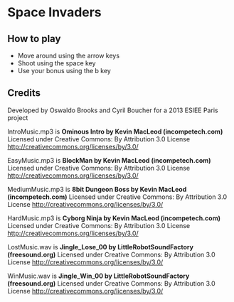 # Space Invaders

## How to play

* Move around using the arrow keys
* Shoot using the space key
* Use your bonus using the b key

## Credits

Developed by Oswaldo Brooks and Cyril Boucher for a 2013 ESIEE Paris project

IntroMusic.mp3 is 
**Ominous Intro by Kevin MacLeod (incompetech.com)**
Licensed under Creative Commons: By Attribution 3.0 License
http://creativecommons.org/licenses/by/3.0/

EasyMusic.mp3 is 
**BlockMan by Kevin MacLeod (incompetech.com)**
Licensed under Creative Commons: By Attribution 3.0 License
http://creativecommons.org/licenses/by/3.0/

MediumMusic.mp3 is 
**8bit Dungeon Boss by Kevin MacLeod (incompetech.com)**
Licensed under Creative Commons: By Attribution 3.0 License
http://creativecommons.org/licenses/by/3.0/

HardMusic.mp3 is 
**Cyborg Ninja by Kevin MacLeod (incompetech.com)**
Licensed under Creative Commons: By Attribution 3.0 License
http://creativecommons.org/licenses/by/3.0/

LostMusic.wav is
**Jingle_Lose_00 by LittleRobotSoundFactory (freesound.org)**
Licensed under Creative Commons: By Attribution 3.0 License
http://creativecommons.org/licenses/by/3.0/

WinMusic.wav is
**Jingle_Win_00 by LittleRobotSoundFactory (freesound.org)**
Licensed under Creative Commons: By Attribution 3.0 License
http://creativecommons.org/licenses/by/3.0/
